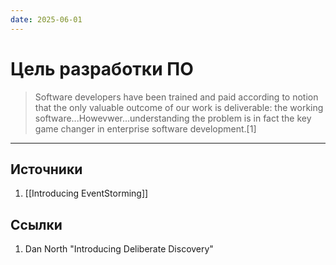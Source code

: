 ```yaml
---
date: 2025-06-01
---
```

# Цель разработки ПО

> Software developers have been trained and paid according to notion that the only valuable outcome of our work is deliverable: the working software...Howevwer...understanding the problem is in fact the key game changer in enterprise software development.[1]

---

## Источники

1. [[Introducing EventStorming]]

## Ссылки

1. Dan North "Introducing Deliberate Discovery"
